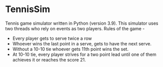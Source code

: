 # TennisSim
Tennis game simulator written in Python (version 3.9).
This simulator uses two threads who rely on events as two players.
Rules of the game - 
- Every player gets to serve twice a row
- Whoever wins the last point in a serve, gets to have the next serve.
- Without a 10-10 tie whoever gets 11th point wins the set.
- At 10-10 tie, every player strives for a two point lead until one of them achieves it or reaches the score 21.

